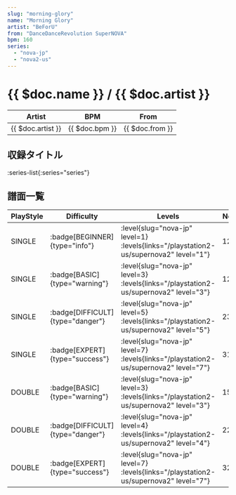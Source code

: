 ```yaml
---
slug: "morning-glory"
name: "Morning Glory"
artist: "BeForU"
from: "DanceDanceRevolution SuperNOVA"
bpm: 160
series:
  - "nova-jp"
  - "nova2-us"
---
```


# {{ $doc.name }} / {{ $doc.artist }}

|Artist|BPM|From|
|------|---|----|
|{{ $doc.artist }}|{{ $doc.bpm }}|{{ $doc.from }}|

## 収録タイトル

:series-list{:series="series"}

## 譜面一覧

|PlayStyle|Difficulty|Levels|Notes|Movie|
|---------|----------|------|-----|-----|
|SINGLE| :badge[BEGINNER]{type="info"}|<div class="field is-grouped is-grouped-multiline"> :level{slug="nova-jp" level=1} :levels{links="/playstation2-us/supernova2" level="1"}</div>|121/0||
|SINGLE| :badge[BASIC]{type="warning"}|<div class="field is-grouped is-grouped-multiline"> :level{slug="nova-jp" level=3} :levels{links="/playstation2-us/supernova2" level="3"}</div>|128/9||
|SINGLE| :badge[DIFFICULT]{type="danger"}|<div class="field is-grouped is-grouped-multiline"> :level{slug="nova-jp" level=5} :levels{links="/playstation2-us/supernova2" level="5"}</div>|239/7||
|SINGLE| :badge[EXPERT]{type="success"}|<div class="field is-grouped is-grouped-multiline"> :level{slug="nova-jp" level=7} :levels{links="/playstation2-us/supernova2" level="7"}</div>|316/6||
|DOUBLE| :badge[BASIC]{type="warning"}|<div class="field is-grouped is-grouped-multiline"> :level{slug="nova-jp" level=3} :levels{links="/playstation2-us/supernova2" level="3"}</div>|150/9||
|DOUBLE| :badge[DIFFICULT]{type="danger"}|<div class="field is-grouped is-grouped-multiline"> :level{slug="nova-jp" level=4} :levels{links="/playstation2-us/supernova2" level="4"}</div>|221/6||
|DOUBLE| :badge[EXPERT]{type="success"}|<div class="field is-grouped is-grouped-multiline"> :level{slug="nova-jp" level=7} :levels{links="/playstation2-us/supernova2" level="7"}</div>|329/3||
